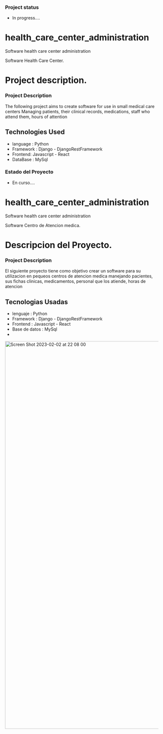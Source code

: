 ### Project status
- In progress....

# health_care_center_administration
Software health care center administration

Software Health Care Center.

# Project description.
### Project Description
The following project aims to create software for use in small medical care centers
Managing patients, their clinical records, medications, staff who attend them, hours of attention

## Technologies Used
- language : Python
- Framework : Django - DjangoRestFramework
- Frontend: Javascript - React
- DataBase : MySql





### Estado del Proyecto
- En curso....

# health_care_center_administration
Software health care center administration

Software Centro de Atencion medica.

# Descripcion del Proyecto.
### Project Description
El siguiente proyecto tiene como objetivo crear un software para su utilizacion en pequeos centros de atencion medica
manejando pacientes, sus fichas clinicas, medicamentos, personal que los atiende, horas de atencion

## Tecnologias Usadas
- lenguaje : Python 
- Framework : Django - DjangoRestFramework
- Frontend : Javascript - React
- Base de datos : MySql
- 
<img width="1270" alt="Screen Shot 2023-02-02 at 22 08 00" src="https://user-images.githubusercontent.com/103804882/216487766-83565e69-1975-454e-a1e4-4e6e4fd8c7b6.png">

